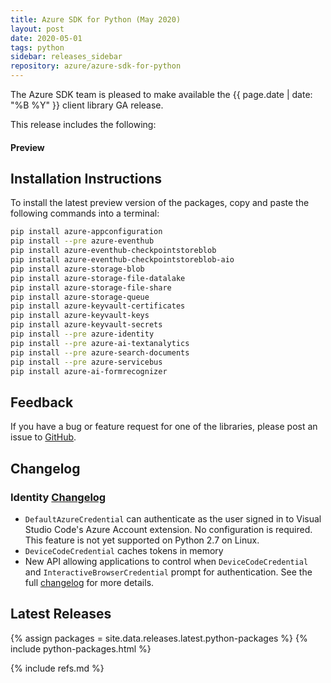 ```yaml
---
title: Azure SDK for Python (May 2020)
layout: post
date: 2020-05-01
tags: python
sidebar: releases_sidebar
repository: azure/azure-sdk-for-python
---
```


The Azure SDK team is pleased to make available the {{ page.date | date: "%B %Y" }} client library GA release.

This release includes the following:

#### Preview



## Installation Instructions

To install the latest preview version of the packages, copy and paste the following commands into a terminal:

```bash
pip install azure-appconfiguration
pip install --pre azure-eventhub
pip install azure-eventhub-checkpointstoreblob
pip install azure-eventhub-checkpointstoreblob-aio
pip install azure-storage-blob
pip install azure-storage-file-datalake
pip install azure-storage-file-share
pip install azure-storage-queue
pip install azure-keyvault-certificates
pip install azure-keyvault-keys
pip install azure-keyvault-secrets
pip install --pre azure-identity
pip install --pre azure-ai-textanalytics
pip install --pre azure-search-documents
pip install --pre azure-servicebus
pip install azure-ai-formrecognizer
```

## Feedback

If you have a bug or feature request for one of the libraries, please post an issue to [GitHub](https://github.com/azure/azure-sdk-for-python/issues).

## Changelog

### Identity [Changelog](https://github.com/Azure/azure-sdk-for-python/blob/master/sdk/identity/azure-identity/CHANGELOG.md)

- `DefaultAzureCredential` can authenticate as the user signed in to Visual Studio Code's Azure Account extension. No configuration is required. This feature is not yet supported on Python 2.7 on Linux.
- `DeviceCodeCredential` caches tokens in memory
- New API allowing applications to control when `DeviceCodeCredential` and `InteractiveBrowserCredential` prompt for authentication. See the full [changelog](https://github.com/Azure/azure-sdk-for-python/blob/master/sdk/identity/azure-identity/CHANGELOG.md) for more details.


## Latest Releases

{% assign packages = site.data.releases.latest.python-packages %}
{% include python-packages.html %}

{% include refs.md %}
